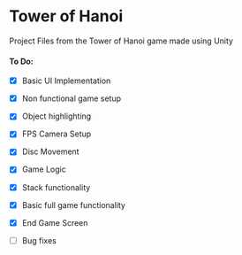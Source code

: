 # Tower of Hanoi
Project Files from the Tower of Hanoi game made using Unity

#### To Do:
- [x] Basic UI Implementation
- [x] Non functional game setup
- [x] Object highlighting
- [x] FPS Camera Setup
- [x] Disc Movement
- [x] Game Logic
- [x] Stack functionality
- [x] Basic full game functionality
- [x] End Game Screen
- [ ] Bug fixes


